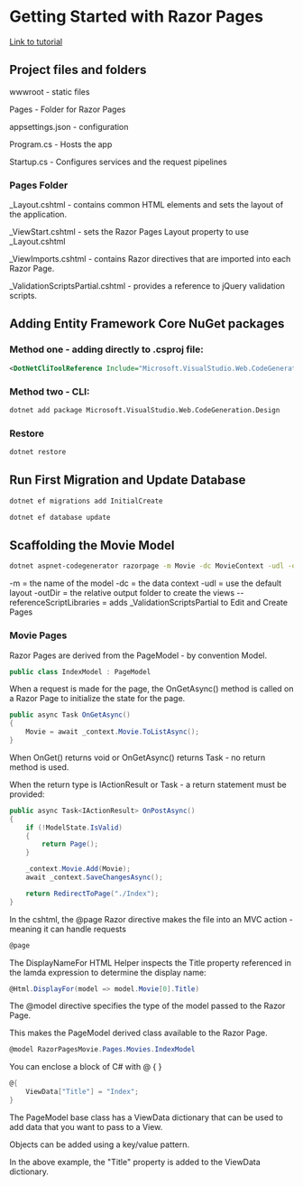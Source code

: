 # Getting Started with Razor Pages

[Link to tutorial](https://docs.microsoft.com/en-us/aspnet/core/tutorials/razor-pages-vsc/razor-pages-start)

## Project files and folders

wwwroot - static files

Pages - Folder for Razor Pages

appsettings.json - configuration

Program.cs - Hosts the app

Startup.cs - Configures services and the request pipelines

### Pages Folder

_Layout.cshtml - contains common HTML elements and sets the layout of the application.

_ViewStart.cshtml - sets the Razor Pages Layout property to use _Layout.cshtml

_ViewImports.cshtml - contains Razor directives that are imported into each Razor Page.

_ValidationScriptsPartial.cshtml - provides a reference to jQuery validation scripts.

## Adding Entity Framework Core NuGet packages

### Method one - adding directly to .csproj file:

```xml
<DotNetCliToolReference Include="Microsoft.VisualStudio.Web.CodeGeneration.Tools" Version="2.0.2" />
```

### Method two - CLI:

```bash
dotnet add package Microsoft.VisualStudio.Web.CodeGeneration.Design
```

### Restore

```bash
dotnet restore
```

## Run First Migration and Update Database

```bash
dotnet ef migrations add InitialCreate
```

```bash
dotnet ef database update
```

## Scaffolding the Movie Model

```bash
dotnet aspnet-codegenerator razorpage -m Movie -dc MovieContext -udl -outDir Pages\Movies --referenceScriptLibraries
```

-m = the name of the model
-dc = the data context
-udl = use the default layout
-outDir = the relative output folder to create the views
--referenceScriptLibraries = adds _ValidationScriptsPartial to Edit and Create Pages

### Movie Pages

Razor Pages are derived from the PageModel - by convention <PageName>Model.

```c#
public class IndexModel : PageModel
```

When a request is made for the page, the OnGetAsync() method is called on a Razor Page to initialize the state for the page.

```c#
public async Task OnGetAsync()
{
    Movie = await _context.Movie.ToListAsync();
}
```

When OnGet() returns void or OnGetAsync() returns Task - no return method is used.

When the return type is IActionResult or Task<IActionResult> - a return statement must be provided:

```c#
public async Task<IActionResult> OnPostAsync()
{
    if (!ModelState.IsValid)
    {
        return Page();
    }

    _context.Movie.Add(Movie);
    await _context.SaveChangesAsync();

    return RedirectToPage("./Index");
}
```

In the cshtml, the @page Razor directive makes the file into an MVC action - meaning it can handle requests

```cs
@page
```

The DisplayNameFor HTML Helper inspects the Title property referenced in the lamda expression to determine the display name: 

```cs
@Html.DisplayFor(model => model.Movie[0].Title)
```

The @model directive specifies the type of the model passed to the Razor Page.

This makes the PageModel derived class available to the Razor Page. 

```cs
@model RazorPagesMovie.Pages.Movies.IndexModel
```

You can enclose a block of C# with @ { }

```cs
@{
    ViewData["Title"] = "Index";
}
```

The PageModel base class has a ViewData dictionary that can be used to add data that you want to pass to a View. 

Objects can be added using a key/value pattern.

In the above example, the "Title" property is added to the ViewData dictionary.